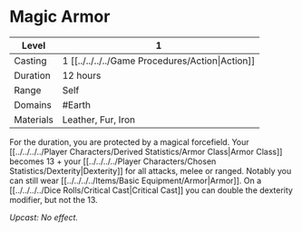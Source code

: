 # Magic Armor

| Level     | 1                                                  |
| --------- | -------------------------------------------------- |
| Casting   | 1 [[../../../../Game Procedures/Action\|Action]] |
| Duration  | 12 hours                                           |
| Range     | Self                                               |
| Domains   | #Earth                                             |
| Materials | Leather, Fur, Iron                                 |

For the duration, you are protected by a magical forcefield. Your [[../../../../Player Characters/Derived Statistics/Armor Class\|Armor Class]] becomes 13 + your [[../../../../Player Characters/Chosen Statistics/Dexterity\|Dexterity]] for all attacks, melee or ranged. Notably you can still wear [[../../../../Items/Basic Equipment/Armor\|Armor]]. On a [[../../../../Dice Rolls/Critical Cast\|Critical Cast]] you can double the dexterity modifier, but not the 13.

*Upcast: No effect.*